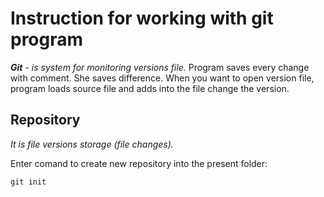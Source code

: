 # Instruction for working with git program

_**Git** - is system for monitoring versions file._ 
Program saves every change with comment. She saves difference. When you want to open version file, program loads source file and adds into the file change the version.

## Repository

*It is file versions storage (file changes).*

Enter comand to create new repository into the present folder:

    git init
    